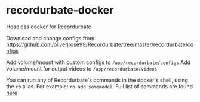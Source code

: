 # recordurbate-docker
Headless docker for Recordurbate

Download and change configs from https://github.com/oliverjrose99/Recordurbate/tree/master/recordurbate/configs

Add volume/mount with custom configs to `/app/recordurbate/configs`
Add volume/mount for output videos to `/app/recordurbate/videos`

You can run any of Recordurbate's commands in the docker's shell, using the `rb` alias. For example:
`rb add somemodel`. Full list of commands are found [here](https://github.com/oliverjrose99/Recordurbate#usage)
